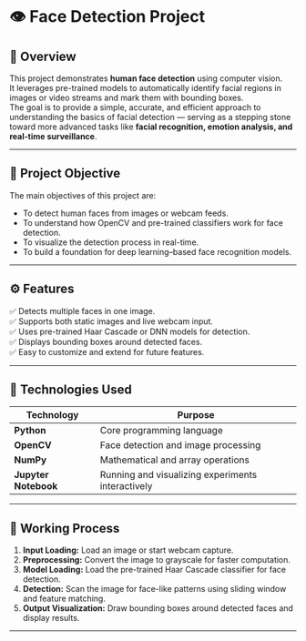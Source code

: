 # 👁️ Face Detection Project

## 🧩 Overview
This project demonstrates **human face detection** using computer vision.  
It leverages pre-trained models to automatically identify facial regions in images or video streams and mark them with bounding boxes.  
The goal is to provide a simple, accurate, and efficient approach to understanding the basics of facial detection — serving as a stepping stone toward more advanced tasks like **facial recognition, emotion analysis, and real-time surveillance**.

---

## 🎯 Project Objective
The main objectives of this project are:
- To detect human faces from images or webcam feeds.  
- To understand how OpenCV and pre-trained classifiers work for face detection.  
- To visualize the detection process in real-time.  
- To build a foundation for deep learning–based face recognition models.

---

## ⚙️ Features
✅ Detects multiple faces in one image.  
✅ Supports both static images and live webcam input.  
✅ Uses pre-trained Haar Cascade or DNN models for detection.  
✅ Displays bounding boxes around detected faces.  
✅ Easy to customize and extend for future features.  

---

## 🧠 Technologies Used
| Technology | Purpose |
|-------------|----------|
| **Python** | Core programming language |
| **OpenCV** | Face detection and image processing |
| **NumPy** | Mathematical and array operations |
| **Jupyter Notebook** | Running and visualizing experiments interactively |

---

## 🧾 Working Process
1. **Input Loading:** Load an image or start webcam capture.  
2. **Preprocessing:** Convert the image to grayscale for faster computation.  
3. **Model Loading:** Load the pre-trained Haar Cascade classifier for face detection.  
4. **Detection:** Scan the image for face-like patterns using sliding window and feature matching.  
5. **Output Visualization:** Draw bounding boxes around detected faces and display results.  

---
